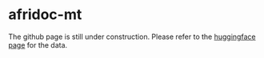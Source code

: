 # afridoc-mt
The github page is still under construction. Please refer to the <a href="https://huggingface.co/datasets/masakhane/AfriDocMT">huggingface page</a> for the data. 
